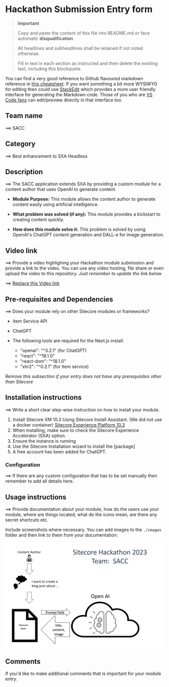 # Hackathon Submission Entry form

  

>  __Important__

>

> Copy and paste the content of this file into README.md or face automatic __disqualification__

> All headlines and subheadlines shall be retained if not noted otherwise.

> Fill in text in each section as instructed and then delete the existing text, including this blockquote.

  

You can find a very good reference to Github flavoured markdown reference in [this cheatsheet](https://github.com/adam-p/markdown-here/wiki/Markdown-Cheatsheet). If you want something a bit more WYSIWYG for editing then could use [StackEdit](https://stackedit.io/app) which provides a more user friendly interface for generating the Markdown code. Those of you who are [VS Code fans](https://code.visualstudio.com/docs/languages/markdown#_markdown-preview) can edit/preview directly in that interface too.

  

## Team name

⟹ SACC

  

## Category

⟹ Best enhancement to SXA Headless

  
  

## Description

  

⟹ The SACC application extends SXA by providing a custom module for a content author that uses OpenAI to generate content.

  

- **Module Purpose:** This module allows the content author to generate content easily using artificial intelligence.

  

- **What problem was solved (if any):** This module provides a kickstart to creating content quickly.

  

- **How does this module solve it:** This problem is solved by using OpenAI's ChatGPT content generation and DALL-e for image generation.

  
  

## Video link

  

⟹ Provide a video highlighing your Hackathon module submission and provide a link to the video. You can use any video hosting, file share or even upload the video to this repository. _Just remember to update the link below_

  

  

⟹ [Replace this Video link](#video-link)

  
  
  

## Pre-requisites and Dependencies

  

  

⟹ Does your module rely on other Sitecore modules or frameworks?
 

- Item Service API
- ChatGPT 

 - The following tools are required for the Next.js install:
	 - "openai": "^3.2.1" (for ChatGPT)
	 - "react": "^18.1.0"
	 - "react-dom": "^18.1.0"
	 -  "xhr2": "^0.2.1"  (for item service)

_Remove this subsection if your entry does not have any prerequisites other than Sitecore_

  

  

## Installation instructions

⟹ Write a short clear step-wise instruction on how to install your module.

 1. Install Sitecore XM 10.3 Using Sitecore Install Assistant.  (We did not use a docker container) [Sitecore Experience Platform 10.3](https://dev.sitecore.net/Downloads/Sitecore_Experience_Platform/103/Sitecore_Experience_Platform_103.aspx)
 2. When installing, make sure to check the Sitecore Experience Accelerator (SXA) option.
 3. Ensure the instance is running 
 4. Use the Sitecore Installation wizard to install the [package] 
 5.  A free account has been added for ChatGPT.

  

### Configuration
 

⟹ If there are any custom configuration that has to be set manually then remember to add all details here.

  

## Usage instructions

  

⟹ Provide documentation about your module, how do the users use your module, where are things located, what do the icons mean, are there any secret shortcuts etc.

Include screenshots where necessary. You can add images to the `./images` folder and then link to them from your documentation:

![Team SACC Diagram](images/TeamSACCHackathonDiagram.png?raw=true  "Team SACC Diagram")

  

## Comments

  

If you'd like to make additional comments that is important for your module entry.